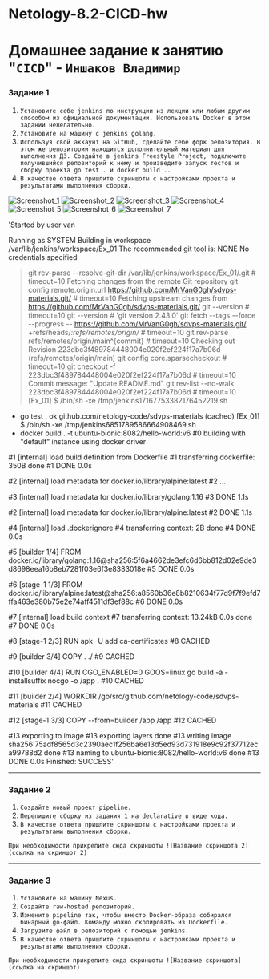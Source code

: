 # Netology-8.2-CICD-hw

# Домашнее задание к занятию "`CICD`" - `Иншаков Владимир`

### Задание 1

1. `Установите себе jenkins по инструкции из лекции или любым другим способом из официальной документации. Использовать Docker в этом задании нежелательно.`
2. `Установите на машину с jenkins golang.`
3. `Используя свой аккаунт на GitHub, сделайте себе форк репозитория. В этом же репозитории находится дополнительный материал для выполнения ДЗ.
Создайте в jenkins Freestyle Project, подключите получившийся репозиторий к нему и произведите запуск тестов и сборку проекта go test . и docker build ..`
4. `В качестве ответа пришлите скриншоты с настройками проекта и результатами выполнения сборки.`

![Screenshot_1](https://github.com/MrVanG0gh/Netology-8.2-CICD-hw/blob/main/Ex1_1.png)
![Screenshot_2](https://github.com/MrVanG0gh/Netology-8.2-CICD-hw/blob/main/Ex1_2.png)
![Screenshot_3](https://github.com/MrVanG0gh/Netology-8.2-CICD-hw/blob/main/Ex1_3.png)
![Screenshot_4](https://github.com/MrVanG0gh/Netology-8.2-CICD-hw/blob/main/Ex1_4.png)
![Screenshot_5](https://github.com/MrVanG0gh/Netology-8.2-CICD-hw/blob/main/Ex1_5.png)
![Screenshot_6](https://github.com/MrVanG0gh/Netology-8.2-CICD-hw/blob/main/Ex1_6.png)
![Screenshot_7](https://github.com/MrVanG0gh/Netology-8.2-CICD-hw/blob/main/Ex1_7.png)


'Started by user van

Running as SYSTEM
Building in workspace /var/lib/jenkins/workspace/Ex_01
The recommended git tool is: NONE
No credentials specified
 > git rev-parse --resolve-git-dir /var/lib/jenkins/workspace/Ex_01/.git # timeout=10
Fetching changes from the remote Git repository
 > git config remote.origin.url https://github.com/MrVanG0gh/sdvps-materials.git/ # timeout=10
Fetching upstream changes from https://github.com/MrVanG0gh/sdvps-materials.git/
 > git --version # timeout=10
 > git --version # 'git version 2.43.0'
 > git fetch --tags --force --progress -- https://github.com/MrVanG0gh/sdvps-materials.git/ +refs/heads/*:refs/remotes/origin/* # timeout=10
 > git rev-parse refs/remotes/origin/main^{commit} # timeout=10
Checking out Revision 223dbc3f489784448004e020f2ef224f17a7b06d (refs/remotes/origin/main)
 > git config core.sparsecheckout # timeout=10
 > git checkout -f 223dbc3f489784448004e020f2ef224f17a7b06d # timeout=10
Commit message: "Update README.md"
 > git rev-list --no-walk 223dbc3f489784448004e020f2ef224f17a7b06d # timeout=10
[Ex_01] $ /bin/sh -xe /tmp/jenkins17167753382176452219.sh
+ go test .
ok  	github.com/netology-code/sdvps-materials	(cached)
[Ex_01] $ /bin/sh -xe /tmp/jenkins6851789586664908469.sh
+ docker build . -t ubuntu-bionic:8082/hello-world:v6
#0 building with "default" instance using docker driver

#1 [internal] load build definition from Dockerfile
#1 transferring dockerfile: 350B done
#1 DONE 0.0s

#2 [internal] load metadata for docker.io/library/alpine:latest
#2 ...

#3 [internal] load metadata for docker.io/library/golang:1.16
#3 DONE 1.1s

#2 [internal] load metadata for docker.io/library/alpine:latest
#2 DONE 1.1s

#4 [internal] load .dockerignore
#4 transferring context: 2B done
#4 DONE 0.0s

#5 [builder 1/4] FROM docker.io/library/golang:1.16@sha256:5f6a4662de3efc6d6bb812d02e9de3d8698eea16b8eb7281f03e6f3e8383018e
#5 DONE 0.0s

#6 [stage-1 1/3] FROM docker.io/library/alpine:latest@sha256:a8560b36e8b8210634f77d9f7f9efd7ffa463e380b75e2e74aff4511df3ef88c
#6 DONE 0.0s

#7 [internal] load build context
#7 transferring context: 13.24kB 0.0s done
#7 DONE 0.0s

#8 [stage-1 2/3] RUN apk -U add ca-certificates
#8 CACHED

#9 [builder 3/4] COPY . ./
#9 CACHED

#10 [builder 4/4] RUN CGO_ENABLED=0 GOOS=linux go build -a -installsuffix nocgo -o /app .
#10 CACHED

#11 [builder 2/4] WORKDIR /go/src/github.com/netology-code/sdvps-materials
#11 CACHED

#12 [stage-1 3/3] COPY --from=builder /app /app
#12 CACHED

#13 exporting to image
#13 exporting layers done
#13 writing image sha256:75adf8565d3c2390aec1f256ba6e13d5ed93d731918e9c92f37712eca99788d2 done
#13 naming to ubuntu-bionic:8082/hello-world:v6 done
#13 DONE 0.0s
Finished: SUCCESS'

---

### Задание 2

1. `Создайте новый проект pipeline.`
2. `Перепишите сборку из задания 1 на declarative в виде кода.`
3. `В качестве ответа пришлите скриншоты с настройками проекта и результатами выполнения сборки.`

`При необходимости прикрепитe сюда скриншоты
![Название скриншота 2](ссылка на скриншот 2)`

---

### Задание 3

1. `Установите на машину Nexus.`
2. `Создайте raw-hosted репозиторий.`
3. `Измените pipeline так, чтобы вместо Docker-образа собирался бинарный go-файл. Команду можно скопировать из Dockerfile.`
4. `Загрузите файл в репозиторий с помощью jenkins.`
5. `В качестве ответа пришлите скриншоты с настройками проекта и результатами выполнения сборки.`

`При необходимости прикрепитe сюда скриншоты
![Название скриншота](ссылка на скриншот)`

